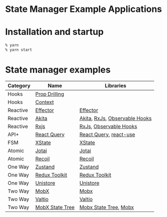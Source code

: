 State Manager Example Applications
===============================

# Installation and startup

```sh
% yarn
% yarn start
```

# State manager examples

| Category | Name | Libraries |
| ---- | ---- | ---- |
| Hooks | [Prop Drilling](http://localhost:3000/) | |
| Hooks | [Context](http://localhost:3001/) | |
| Reactive | [Effector](http://localhost:3010/) | [Effector](https://effector.dev/) |
| Reactive | [Akita](http://localhost:3012/) | [Akita](https://datorama.github.io/akita/), [RxJs](https://rxjs.dev/), [Observable Hooks](https://observable-hooks.js.org/) |
| Reactive | [Rxjs](http://localhost:3013/) | [RxJs](https://rxjs.dev/), [Observable Hooks](https://observable-hooks.js.org/) |
| API+ | [React Query](http://localhost:3008/) | [React Query](https://react-query.tanstack.com/), [react-use](https://www.npmjs.com/package/react-use) |
| FSM | [XState](http://localhost:3007/) | [XState](https://xstate.js.org/docs/) |
| Atomic | [Jotai](http://localhost:3006/) | [Jotai](https://github.com/pmndrs/jotai) |
| Atomic | [Recoil](http://localhost:3009/) | [Recoil](https://recoiljs.org/) |
| One Way | [Zustand](http://localhost:3002/) | [Zustand](https://zustand.surge.sh/) |
| One Way | [Redux Toolkit](http://localhost:3003/) | [Redux Toolkit](https://redux-toolkit.js.org/) |
| One Way | [Unistore](http://localhost:3014/) | [Unistore](https://www.npmjs.com/package/unistore) |
| Two Way | [MobX](http://localhost:3004/) | [Mobx](https://mobx.js.org/README.html) |
| Two Way | [Valtio](http://localhost:3005/) | [Valtio](https://www.npmjs.com/package/valtio) |
| Two Way | [MobX State Tree](http://localhost:3015/) | [Mobx State Tree](https://mobx-state-tree.js.org/), [Mobx](https://mobx.js.org/README.html) |
